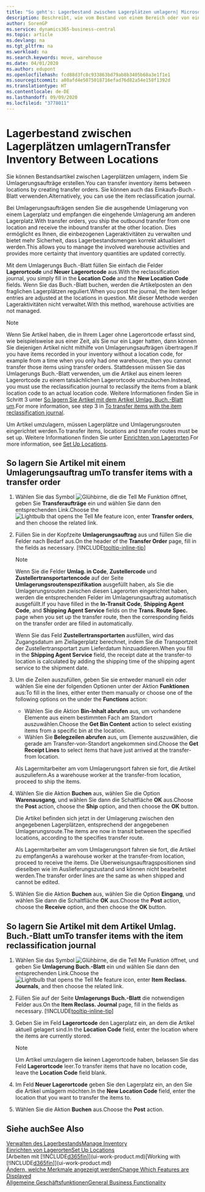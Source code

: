 ```yaml
---
title: "So geht's: Lagerbestand zwischen Lagerplätzen umlagern| Microsoft Docs"
description: Beschreibt, wie vom Bestand von einem Bereich oder von einem Lager an einen anderen Ort umgebucht wird, entweder mit dem Umlagerungs Buch.-Blatt mit oder den Umlagerungsaufträgen.
author: SorenGP
ms.service: dynamics365-business-central
ms.topic: article
ms.devlang: na
ms.tgt_pltfrm: na
ms.workload: na
ms.search.keywords: move, warehouse
ms.date: 04/01/2020
ms.author: edupont
ms.openlocfilehash: fcd88d3fc8c933863bd79ab8b3405b68a3e1f1e1
ms.sourcegitcommit: a80afd4e5075018716efad76d82a54e158f1392d
ms.translationtype: HT
ms.contentlocale: de-DE
ms.lasthandoff: 09/09/2020
ms.locfileid: "3778011"
---
```

# <a name="transfer-inventory-between-locations"></a><span data-ttu-id="79fe2-103">Lagerbestand zwischen Lagerplätzen umlagern</span><span class="sxs-lookup"><span data-stu-id="79fe2-103">Transfer Inventory Between Locations</span></span>
<span data-ttu-id="79fe2-104">Sie können Bestandsartikel zwischen Lagerplätzen umlagern, indem Sie Umlagerungsaufträge erstellen.</span><span class="sxs-lookup"><span data-stu-id="79fe2-104">You can transfer inventory items between locations by creating transfer orders.</span></span> <span data-ttu-id="79fe2-105">Sie können auch das Einkaufs-Buch.-Blatt verwenden.</span><span class="sxs-lookup"><span data-stu-id="79fe2-105">Alternatively, you can use the item reclassification journal.</span></span>

<span data-ttu-id="79fe2-106">Bei Umlagerungsaufträgen senden Sie die ausgehende Umlagerung von einem Lagerplatz und empfangen die eingehende Umlagerung am anderen Lagerplatz.</span><span class="sxs-lookup"><span data-stu-id="79fe2-106">With transfer orders, you ship the outbound transfer from one location and receive the inbound transfer at the other location.</span></span> <span data-ttu-id="79fe2-107">Dies ermöglicht es Ihnen, die einbezogenen Lageraktivitäten zu verwalten und bietet mehr Sicherheit, dass Lagerbestandsmengen korrekt aktualisiert werden.</span><span class="sxs-lookup"><span data-stu-id="79fe2-107">This allows you to manage the involved warehouse activities and provides more certainty that inventory quantities are updated correctly.</span></span>

<span data-ttu-id="79fe2-108">Mit dem Umlagerungs Buch.-Blatt füllen Sie einfach die Felder **Lagerortcode** und **Neuer Lagerortcode** aus.</span><span class="sxs-lookup"><span data-stu-id="79fe2-108">With the reclassification journal, you simply fill in the **Location Code** and the **New Location Code** fields.</span></span> <span data-ttu-id="79fe2-109">Wenn Sie das Buch.-Blatt buchen, werden die Artikelposten an den fraglichen Lagerplätzen reguliert.</span><span class="sxs-lookup"><span data-stu-id="79fe2-109">When you post the journal, the item ledger entries are adjusted at the locations in question.</span></span> <span data-ttu-id="79fe2-110">Mit dieser Methode werden Lageraktivitäten nicht verwaltet.</span><span class="sxs-lookup"><span data-stu-id="79fe2-110">With this method, warehouse activities are not managed.</span></span>

> [!NOTE]  
>   <span data-ttu-id="79fe2-111">Wenn Sie Artikel haben, die in Ihrem Lager ohne Lagerortcode erfasst sind, wie beispielsweise aus einer Zeit, als Sie nur ein Lager hatten, dann können Sie diejenigen Artikel nicht mithilfe von Umlagerungsaufträgen übertragen.</span><span class="sxs-lookup"><span data-stu-id="79fe2-111">If you have items recorded in your inventory without a location code, for example from a time when you only had one warehouse, then you cannot transfer those items using transfer orders.</span></span> <span data-ttu-id="79fe2-112">Stattdessen müssen Sie das Umlagerungs Buch.-Blatt verwenden, um die Artikel aus einem leeren Lagerortcode zu einem tatsächlichen Lagerortcode umzubuchen.</span><span class="sxs-lookup"><span data-stu-id="79fe2-112">Instead, you must use the reclassification journal to reclassify the items from a blank location code to an actual location code.</span></span>  <span data-ttu-id="79fe2-113">Weitere Informationen finden Sie in Schritt 3 unter [So lagern Sie Artikel mit dem Artikel Umlag. Buch.-Blatt um](inventory-how-transfer-between-locations.md#to-transfer-items-with-the-item-reclassification-journal).</span><span class="sxs-lookup"><span data-stu-id="79fe2-113">For more information, see step 3 in [To transfer items with the item reclassification journal](inventory-how-transfer-between-locations.md#to-transfer-items-with-the-item-reclassification-journal).</span></span>

<span data-ttu-id="79fe2-114">Um Artikel umzulagern, müssen Lagerplätze und Umlagerungsrouten eingerichtet werden.</span><span class="sxs-lookup"><span data-stu-id="79fe2-114">To transfer items, locations and transfer routes must be set up.</span></span> <span data-ttu-id="79fe2-115">Weitere Informationen finden Sie unter [Einrichten von Lagerorten](inventory-how-setup-locations.md).</span><span class="sxs-lookup"><span data-stu-id="79fe2-115">For more information, see [Set Up Locations](inventory-how-setup-locations.md).</span></span>

## <a name="to-transfer-items-with-a-transfer-order"></a><span data-ttu-id="79fe2-116">So lagern Sie Artikel mit einem Umlagerungsauftrag um</span><span class="sxs-lookup"><span data-stu-id="79fe2-116">To transfer items with a transfer order</span></span>
1. <span data-ttu-id="79fe2-117">Wählen Sie das Symbol ![Glühbirne, die die Tell Me Funktion öffnet](media/ui-search/search_small.png "Was möchten Sie tun?"), geben Sie **Transferaufträge** ein und wählen Sie dann den entsprechenden Link.</span><span class="sxs-lookup"><span data-stu-id="79fe2-117">Choose the ![Lightbulb that opens the Tell Me feature](media/ui-search/search_small.png "Tell me what you want to do") icon, enter **Transfer orders**, and then choose the related link.</span></span>
2. <span data-ttu-id="79fe2-118">Füllen Sie in der Kopfzeite **Umlagerungsauftrag** aus und füllen Sie die Felder nach Bedarf aus.</span><span class="sxs-lookup"><span data-stu-id="79fe2-118">On the header of the **Transfer Order** page, fill in the fields as necessary.</span></span> [!INCLUDE[tooltip-inline-tip](includes/tooltip-inline-tip_md.md)]

    > [!NOTE]  
    >   <span data-ttu-id="79fe2-119">Wenn Sie die Felder **Umlag. in Code**, **Zustellercode** und **Zustellertransportartencode** auf der Seite **Umlagerungsroutenspezifikation** ausgefüllt haben, als Sie die Umlagerungsrouten zwischen diesen Lagerorten eingerichtet haben, werden die entsprechenden Felder im Umlagerungsauftrag automatisch ausgefüllt.</span><span class="sxs-lookup"><span data-stu-id="79fe2-119">If you have filled in the **In-Transit Code**, **Shipping Agent Code**, and **Shipping Agent Service** fields on the **Trans. Route Spec.** page when you set up the transfer route, then the corresponding fields on the transfer order are filled in automatically.</span></span>

    <span data-ttu-id="79fe2-120">Wenn Sie das Feld **Zustellertransportarten** ausfüllen, wird das Zugangsdatum am Ziellagerplatz berechnet, indem Sie die Transportzeit der Zustellertransportart zum Lieferdatum hinzuaddieren.</span><span class="sxs-lookup"><span data-stu-id="79fe2-120">When you fill in the **Shipping Agent Service** field, the receipt date at the transfer-to location is calculated by adding the shipping time of the shipping agent service to the shipment date.</span></span>

3. <span data-ttu-id="79fe2-121">Um die Zeilen auszufüllen, geben Sie sie entweder manuell ein oder wählen Sie eine der folgenden Optionen unter der Aktion **Funktionen** aus:</span><span class="sxs-lookup"><span data-stu-id="79fe2-121">To fill in the lines, either enter them manually or choose one of the following options on the under the **Functions** action:</span></span>
    - <span data-ttu-id="79fe2-122">Wählen Sie die Aktion **Bin-Inhalt abrufen** aus, um vorhandene Elemente aus einem bestimmten Fach am Standort auszuwählen.</span><span class="sxs-lookup"><span data-stu-id="79fe2-122">Choose the **Get Bin Content** action to select existing items from a specific bin at the location.</span></span>
    - <span data-ttu-id="79fe2-123">Wählen Sie **Belegzeilen abrufen** aus, um Elemente auszuwählen, die gerade am Transfer-von-Standort angekommen sind.</span><span class="sxs-lookup"><span data-stu-id="79fe2-123">Choose the **Get Receipt Lines** to select items that have just arrived at the transfer-from location.</span></span>   

    <span data-ttu-id="79fe2-124">Als Lagermitarbeiter am vom Umlagerungsort fahren sie fort, die Artikel auszuliefern.</span><span class="sxs-lookup"><span data-stu-id="79fe2-124">As a warehouse worker at the transfer-from location, proceed to ship the items.</span></span>
4. <span data-ttu-id="79fe2-125">Wählen Sie die Aktion **Buchen** aus, wählen Sie die Option **Warenausgang**, und wählen Sie dann die Schaltfläche **OK** aus.</span><span class="sxs-lookup"><span data-stu-id="79fe2-125">Choose the **Post** action, choose the **Ship** option, and then choose the **OK** button.</span></span>

    <span data-ttu-id="79fe2-126">Die Artikel befinden sich jetzt in der Umlagerung zwischen den angegebenen Lagerplätzen, entsprechend der angegebenen Umlagerungsroute.</span><span class="sxs-lookup"><span data-stu-id="79fe2-126">The items are now in transit between the specified locations, according to the specifies transfer route.</span></span>

    <span data-ttu-id="79fe2-127">Als Lagermitarbeiter am vom Umlagerungsort fahren sie fort, die Artikel zu empfangen</span><span class="sxs-lookup"><span data-stu-id="79fe2-127">As a warehouse worker at the transfer-from location, proceed to receive the items.</span></span> <span data-ttu-id="79fe2-128">Die Überweisungsauftragspositionen sind dieselben wie im Auslieferungszustand und können nicht bearbeitet werden.</span><span class="sxs-lookup"><span data-stu-id="79fe2-128">The transfer order lines are the same as when shipped and cannot be edited.</span></span>
5. <span data-ttu-id="79fe2-129">Wählen Sie die Aktion **Buchen** aus, wählen Sie die Option **Eingang**, und wählen Sie dann die Schaltfläche **OK** aus.</span><span class="sxs-lookup"><span data-stu-id="79fe2-129">Choose the **Post** action, choose the **Receive** option, and then choose the **OK** button.</span></span>

## <a name="to-transfer-items-with-the-item-reclassification-journal"></a><span data-ttu-id="79fe2-130">So lagern Sie Artikel mit dem Artikel Umlag. Buch.-Blatt um</span><span class="sxs-lookup"><span data-stu-id="79fe2-130">To transfer items with the item reclassification journal</span></span>
1. <span data-ttu-id="79fe2-131">Wählen Sie das Symbol ![Glühbirne, die die Tell Me Funktion öffnet](media/ui-search/search_small.png "Was möchten Sie tun?"), und geben Sie **Umlagerung Buch.-Blatt** ein und wählen Sie dann den entsprechenden Link.</span><span class="sxs-lookup"><span data-stu-id="79fe2-131">Choose the ![Lightbulb that opens the Tell Me feature](media/ui-search/search_small.png "Tell me what you want to do") icon, enter **Item Reclass. Journals**, and then choose the related link.</span></span>
2. <span data-ttu-id="79fe2-132">Füllen Sie auf der Seite **Umlagerungs Buch.-Blatt** die notwendigen Felder aus.</span><span class="sxs-lookup"><span data-stu-id="79fe2-132">On the **Item Reclass. Journal** page, fill in the fields as necessary.</span></span> [!INCLUDE[tooltip-inline-tip](includes/tooltip-inline-tip_md.md)]
3. <span data-ttu-id="79fe2-133">Geben Sie im Feld **Lagerortcode** den Lagerplatz ein, an dem die Artikel aktuell gelagert sind.</span><span class="sxs-lookup"><span data-stu-id="79fe2-133">In the **Location Code** field, enter the location where the items are currently stored.</span></span>

    > [!NOTE]  
    >   <span data-ttu-id="79fe2-134">Um Artikel umzulagern die keinen Lagerortcode haben, belassen Sie das Feld **Lagerortcode** leer.</span><span class="sxs-lookup"><span data-stu-id="79fe2-134">To transfer items that have no location code, leave the **Location Code** field blank.</span></span>
4. <span data-ttu-id="79fe2-135">Im Feld **Neuer Lagerortcode** geben Sie den Lagerplatz ein, an den Sie die Artikel umlagern möchten.</span><span class="sxs-lookup"><span data-stu-id="79fe2-135">In the **New Location Code** field, enter the location that you want to transfer the items to.</span></span>
5. <span data-ttu-id="79fe2-136">Wählen Sie die Aktion **Buchen** aus.</span><span class="sxs-lookup"><span data-stu-id="79fe2-136">Choose the **Post** action.</span></span>

## <a name="see-also"></a><span data-ttu-id="79fe2-137">Siehe auch</span><span class="sxs-lookup"><span data-stu-id="79fe2-137">See Also</span></span>
[<span data-ttu-id="79fe2-138">Verwalten des Lagerbestands</span><span class="sxs-lookup"><span data-stu-id="79fe2-138">Manage Inventory</span></span>](inventory-manage-inventory.md)  
[<span data-ttu-id="79fe2-139">Einrichten von Lagerorten</span><span class="sxs-lookup"><span data-stu-id="79fe2-139">Set Up Locations</span></span>](inventory-how-setup-locations.md)  
<span data-ttu-id="79fe2-140">[Arbeiten mit [!INCLUDE[d365fin](includes/d365fin_md.md)]](ui-work-product.md)</span><span class="sxs-lookup"><span data-stu-id="79fe2-140">[Working with [!INCLUDE[d365fin](includes/d365fin_md.md)]](ui-work-product.md)</span></span>  
[<span data-ttu-id="79fe2-141">Ändern, welche Merkmale angezeigt werden</span><span class="sxs-lookup"><span data-stu-id="79fe2-141">Change Which Features are Displayed</span></span>](ui-experiences.md)  
[<span data-ttu-id="79fe2-142">Allgemeine Geschäftsfunktionen</span><span class="sxs-lookup"><span data-stu-id="79fe2-142">General Business Functionality</span></span>](ui-across-business-areas.md)
